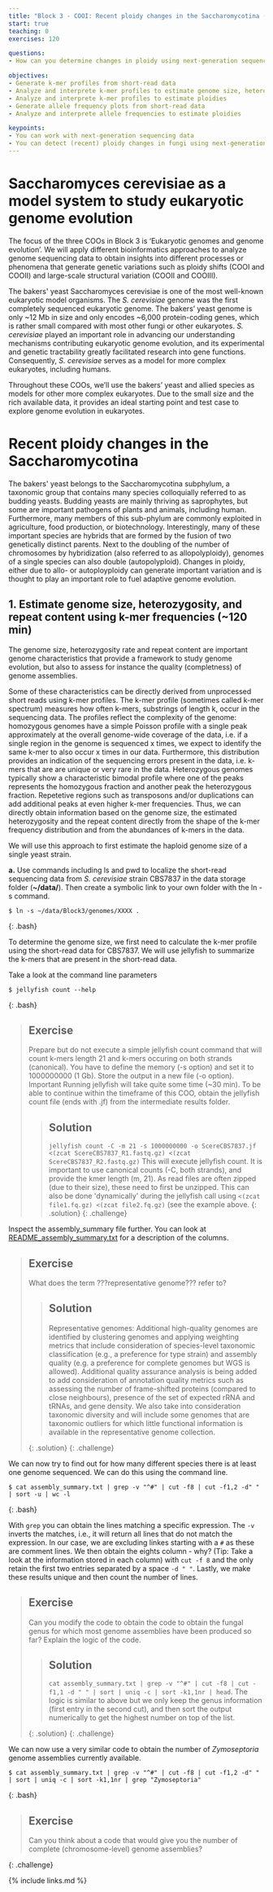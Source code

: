 ```yaml
---
title: "Block 3 - COOI: Recent ploidy changes in the Saccharomycotina (part 1)"
start: true
teaching: 0
exercises: 120

questions:
- How can you determine changes in ploidy using next-generation sequencing data?

objectives:
- Generate k-mer profiles from short-read data
- Analyze and interprete k-mer profiles to estimate genome size, heterozygocity, repeat content
- Analyze and interprete k-mer profiles to estimate ploidies
- Generate allele frequency plots from short-read data
- Analyze and interprete allele frequencies to estimate ploidies

keypoints:
- You can work with next-generation sequencing data
- You can detect (recent) ploidy changes in fungi using next-generation sequencing data 
---
```


# Saccharomyces cerevisiae as a model system to study eukaryotic genome evolution
The focus of the three COOs in Block 3 is ‘Eukaryotic genomes and genome evolution’. We will apply different bioinformatics approaches to analyze genome sequencing data to obtain insights into different processes or phenomena that generate genetic variations such as ploidy shifts (COOI and COOII) and large-scale structural variation (COOII and COOIII).

The bakers' yeast Saccharomyces cerevisiae is one of the most well-known eukaryotic model organisms. The *S. cerevisiae* genome was the first completely sequenced eukaryotic genome. The bakers’ yeast genome is only ~12 Mb in size and only encodes ~6,000 protein-coding genes, which is rather small compared with most other fungi or other eukaryotes. *S. cerevisiae* played an important role in advancing our understanding mechanisms contributing eukaryotic genome evolution, and its experimental and genetic tractability greatly facilitated research into gene functions. Consequently, *S. cerevisiae* serves as a model for more complex eukaryotes, including humans.

Throughout these COOs, we’ll use the bakers’ yeast and allied species as models for other more complex eukaryotes. Due to the small size and the rich available data, it provides an ideal starting point and test case to explore genome evolution in eukaryotes.

# Recent ploidy changes in the Saccharomycotina
The bakers' yeast belongs to the Saccharomycotina subphylum, a taxonomic group that contains many species colloquially referred to as budding yeasts. Budding yeasts are mainly thriving as saprophytes, but some are important pathogens of plants and animals, including human. Furthermore, many members of this sub-phylum are commonly exploited in agriculture, food production, or biotechnology. Interestingly, many of these important species are hybrids that are formed by the fusion of two genetically distinct parents. Next to the doubling of the number of chromosomes by hybridization (also referred to as allopolyploidy), genomes of a single species can also double (autopolyploid). Changes in ploidy, either due to allo- or autoployploidy can generate important variation and is thought to play an important role to fuel adaptive genome evolution.

## 1. Estimate genome size, heterozygosity, and repeat content using k-mer frequencies (~120 min)
The genome size, heterozygosity rate and repeat content are important genome characteristics that provide a framework to study genome evolution, but also to assess for instance the quality (completness) of genome assemblies.

Some of these characteristics can be directly derived from unprocessed short reads using k-mer profiles. The k-mer profile (sometimes called k-mer spectrum) measures how often k-mers, substrings of length k, occur in the sequencing data. The profiles reflect the complexity of the genome: homozygous genomes have a simple Poisson profile with a single peak approximately at the overall genome-wide coverage of the data, i.e. if a single region in the genome is sequenced x times, we expect to identify the same k-mer to also occur x times in our data. Furthermore, this distribution provides an indication of the sequencing errors present in the data, i.e. k-mers that are are unique or very rare in the data. Heterozygous genomes typically show a characteristic bimodal profile where one of the peaks represents the homozygous fraction and another peak the heterozygous fraction. Repetetive regions such as transposons and/or duplications can add additional peaks at even higher k-mer frequencies. Thus, we can directly obtain information based on the genome size, the estimated heterozygosity and the repeat content directly from the shape of the k-mer frequency distribution and from the abundances of k-mers in the data.

We will use this approach to first estimate the haploid genome size of a single yeast strain.

**a.** Use commands including ls and pwd to localize the short-read sequencing data from *S. cerevisiae* strain CBS7837 in the data storage folder (**~/data/**). Then create a symbolic link to your own folder with the ln -s command. 

~~~
$ ln -s ~/data/Block3/genomes/XXXX .
~~~
{: .bash}

To determine the genome size, we first need to calculate the k-mer profile using the short-read data for CBS7837. We will use jellyfish to summarize the k-mers that are present in the short-read data.

Take a look at the command line parameters

~~~
$ jellyfish count --help
~~~
{: .bash}
> ## Exercise
>
> Prepare but do not execute a simple jellyfish count command that will count k-mers length 21 and k-mers occuring on both strands (canonical). You have to define the memory (-s option) and set it to 1000000000 (1 Gb). Store the output in a new file (-o option). Important Running jellyfish will take quite some time (~30 min). To be able to continue within the timeframe of this COO, obtain the jellyfish count file (ends with .jf) from the intermediate results folder.
>> ## Solution
>>
>> `jellyfish count -C -m 21 -s 1000000000 -o ScereCBS7837.jf <(zcat ScereCBS7837_R1.fastq.gz) <(zcat ScereCBS7837_R2.fastq.gz)`
>> This will execute jellyfish count. It is important to use canonical counts (-C, both strands), and provide the kmer length (m, 21). As read files are often zipped (due to their size), these need to first be unzipped. This can also be done 'dynamically' during the jellyfish call using `<(zcat file1.fq.gz) <(zcat file2.fq.gz)` (see the example above.
> {: .solution}
{: .challenge}






Inspect the assembly_summary file further. You can look at [README_assembly_summary.txt](https://ftp.ncbi.nlm.nih.gov/genomes/README_assembly_summary.txt) for a description of the columns.

> ## Exercise
> 
> What does the term ???representative genome??? refer to?
>
>> ## Solution
>> 
>> Representative genomes: Additional high-quality genomes are identified by clustering genomes and applying weighting metrics that include consideration of species-level taxonomic classification (e.g., a preference for type strain) and assembly quality (e.g. a preference for complete genomes but WGS is allowed). Additional quality assurance analysis is being added to add consideration of annotation quality metrics such as assessing the number of frame-shifted proteins (compared to close neighbours), presence of the set of expected rRNA and tRNAs, and gene density. We also take into consideration taxonomic diversity and will include some genomes that are taxonomic outliers for which little functional information is available in the representative genome collection.
>> 
> {: .solution}
{: .challenge}


We can now try to find out for how many different species there is at least one genome sequenced. We can do this using the command line. 

~~~
$ cat assembly_summary.txt | grep -v "^#" | cut -f8 | cut -f1,2 -d" " | sort -u | wc -l
~~~
{: .bash}

With `grep` you can obtain the lines matching a specific expression. The `-v` inverts the matches, i.e., it will return all lines that do not match the expression. In our case, we are excluding linkes starting with a `#` as these are comment lines. We then obtain the eights column - why? (Tip: Take a look at the information stored in each column)  with `cut -f 8` and the only retain the first two entries separated by a space `-d " "`. Lastly, we make these results unique and then count the number of lines.

> ## Exercise
> 
> Can you modify the code to obtain the code to obtain the fungal genus for which most genome assemblies have been produced so far? Explain the logic of the code.
>
>> ## Solution
>> 
>> `cat assembly_summary.txt | grep -v "^#" | cut -f8 | cut -f1,1 -d " " | sort | uniq -c | sort -k1,1nr | head`. The logic is similar to above but we only keep the genus information (first entry in the second cut), and then sort the output numerically to get the highest number on top of the list.
>> 
> {: .solution}
{: .challenge}

We can now use a very similar code to obtain the number of *Zymoseptoria* genome assemblies currently available.
 ~~~
$ cat assembly_summary.txt | grep -v "^#" | cut -f8 | cut -f1,2 -d" " | sort | uniq -c | sort -k1,1nr | grep "Zymoseptoria"
~~~
{: .bash}

> ## Exercise
> 
> Can you think about a code that would give you the number of complete (chromosome-level) genome assemblies?
>
{: .challenge}

{% include links.md %}

